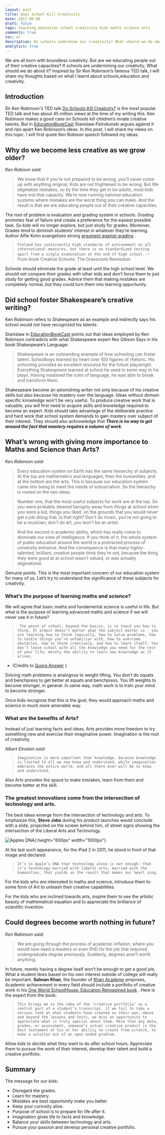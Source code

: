 ```yaml
---
layout: post
title: Does School Kill Creativity
date: 2017-05-09
draft: false
tags: teaching education school creativity kids maths science arts
comments: true
toc: ul
description: Do schools undermine our creativity? What should we do about it? Inspired by Sir Ken Robinson’s famous TED talk, I will share my thoughts based on what I learnt about education and creativity.
analytics: true
---
```


We are all born with boundless creativity. But are we educating people out of their creative capacities? If schools are undermining our creativity,  What should we do about it? Inspired by Sir Ken Robinson’s famous TED talk,  I will share my thoughts based on what I learnt about schools,education and creativity.

## Introduction
Sir Ken Robinson's TED talk [Do Schools Kill Creativity?](https://www.ted.com/talks/ken_robinson_says_schools_kill_creativity) is the most popular TED talk and has about 45 million views at the time of my writing this. Ken Robinson makes a good case on Schools kill children’s innate creative talents, But in [EducationBookCast](http://educationbookcast.libsyn.com/podcast/42-do-schools-kill-creativity-by-sir-ken-robinson) Stanislaw Pstrokonski argues against it and rips apart Ken Robinson’s ideas. In this post, I will share my views on this topic. I will first quote Ken Robison speech followed my ideas.
<br>

## Why do we become less creative as we grow older?
*Ken Robison said:*

> We know that if you're not prepared to be wrong, you'll never come up with anything original. Kids are not frightened to be wrong. But We stigmatize mistakes, so by the time they get to be adults, most kids have lost that capacity. We're now running national education systems where mistakes are the worst thing you can make. And the result is that we are educating people out of their creative capacities.  

The root of problem is evaluation and grading system in schools. Grading promotes fear of failure and  create a preference for the easiest possible task.  So kids will no longer explore, but just study for grades.  Moreover,  Grades tend to diminish students’ interest in whatever they’re learning. Author Alfie Kohn evangelizes strong [argument against grading](http://www.alfiekohn.org/article/case-grades/) .

> `Finland has consistently high standards of achievement on all international measures, but there is no standardized testing apart from a single examination at the end of high school.` -- From book Creative Schools: The Grassroots Revolution


Schools should eliminate the grade at least until the high school level. We should not  compare their grades with other kids and don’t force them to just study for getting good grades.  Advice them that making mistakes are completely normal, but they could turn them into learning opportunity.

## Did school foster Shakespeare’s creative writing?
Ken Robinson refers to Shakespeare as an example and indirectly says his school would not have recognized his talents.

Stanislaw in  [EducationBookCast](http://educationbookcast.libsyn.com/podcast/42-do-schools-kill-creativity-by-sir-ken-robinson)  points out that ideas employed by  Ken Robinson contradicts with what Shakespeare expert Rex Gibson Says in his book Shakespeare’s Language:

> Shakespeare is an outstanding example of how schooling can foster talent. Schoolboys learned by heart over 100 figures of rhetoric. His schooling provided an excellent resource for the future playwright. Everything Shakespeare learned at school he used in some way in his plays. Having mastered the rules of language, he was able to break and transform them.   

Shakespeare become an astonishing writer not only because of his creative skills but also because his mastery over the language. Ideas without domain specific knowledge won't be very useful. To produce creative work that is valuable, you will first need to acquire skills and knowledge required to become an expert. Kids should take advantage of the deliberate practice and hard work that school system demands to gain mastery over subject of their interest. They should also acknowledge that ***There is no way to get around the fact that mastery requires a volume of work***.

## What’s wrong with giving more importance to Maths and Science than Arts?
*Ken Robinson said:*

> Every education system on Earth has the same hierarchy of subjects. At the top are mathematics and languages, then the humanities, and at the bottom are the arts.  This is because our education system came into being to meet the needs of industrialism. So the hierarchy is rooted on the two ideas.  

> Number one, that the most useful subjects for work are at the top. So you were probably steered benignly away from things at school when you were a kid, things you liked, on the grounds that you would never get a job doing that. Is that right? Don't do music, you're not going to be a musician; don't do art, you won't be an artist.  

> And the second is academic ability, which has really come to dominate our view of intelligence. If you think of it, the whole system of public education around the world is a protracted process of university entrance. And the consequence is that many highly-talented, brilliant, creative people think they're not, because the thing they were good at at school wasn't valued, or was actually stigmatized.   

Genuine points. This is the most important concern of our education system for many of us. Let’s try to understand the significance of these subjects for creativity.

### What’s the purpose of learning maths and science?

We will agree that basic maths and fundamental science is useful in life. But what is the purpose of learning advanced maths and science if we will never use it in future?

> `
The point of school, beyond the basics, is to teach you how to think. It almost doesn’t matter what the subject matter is - you are learning how to think logically, how to solve problems, how to tackle things you’re unfamiliar with, how to overcome obstacles, how to think creatively, and how to learn itself. You don’t leave school with all the knowledge you need for the rest of your life; merely the ability to learn new knowledge as it arises.`
- (Credits to [Quora Answer](https://www.quora.com/Why-must-we-learn-advanced-math-college-algebra-trigonometry-when-most-of-us-wont-actually-use-it/answer/Jesse-Richards?srid=tP0b) ).

Solving math problems is analogous to weight lifting. You don’t do squats and benchpress to get better at squats and benchpress. You lift weights to become stronger, in general. In same way, math work is to train your mind to become stronger.

Once kids recognize that this is the goal, they would approach maths and science in much more amenable way.

### What are the benefits of Arts?

Instead of just learning facts and ideas, Arts provides more freedom to try something new and exercise their imaginative power. Imagination is the root of creativity. 

*Albert Einstein said:*

> `Imagination is more important than knowledge, because knowledge is limited to all we now know and understand, while imagination embraces the entire world, and all there ever will be to know and understand.`

Also Arts provides the space to make mistakes, learn from them and become better at the skill.  

### The greatest innovations come from the intersection of technology and arts.

The best ideas emerge from the intersection of technology and arts.  To emphasize this,  **Steve Jobs** during his product launches would conclude with a slide, projected on the screen behind him, of street signs showing the intersection of the Liberal Arts and Technology.

![Apples DNA](https://raw.githubusercontent.com/erajasekar/blog-jekyll/master/assets/images/schools-kills-creativity/Apples_DNA.png){:height="600px" width="1000px"}

At his last such appearance, for the iPad 2 in 2011, he stood in front of that image and declared

> `It’s in Apple’s DNA that technology alone is not enough— that it’s technology married with liberal arts, married with the humanities, that yields us the result that makes our heart sing.`  

For the kids who are interested in maths and science, introduce them to some form of Art to unleash their creative capabilities.

For the kids who are inclined towards arts, inspire them to see the artistic beauty of mathematical equation and to appreciate the brilliance of scientific invention.

## Could degrees become worth nothing in future?
*Ken Robinson said:*

> We are going through the process of academic inflation, where you would now need a masters or even PhD for the job that required undergraduate degree previously. Suddenly, degrees aren’t worth anything.  

In future, merely having a degree itself won’t be enough to get a good job. What a student does based on his own interest  outside of college will really be important. **Salman Khan**, the founder of [Khan Academy](https://www.khanacademy.org/) proposes, Academic achievement in every field should include a portfolio of creative work in his [One World SchoolHouse: Education Reimagined book](http://www.amazon.com/The-One-World-Schoolhouse-Reimagined/dp/1455508381/) . Here is the expert from the book:

> `This brings me to the idea of the ‘creative portfolio’ as a central part of a student’s transcript. if we fail to take a serious look at what students have created on their own, above and beyond the lessons and tests, we miss an opportunity to appreciate what is truly special about them. More than any data, grades, or assessment, someone’s actual creative product is the best testament of his or her ability to create from scratch, to make a solution out of an open ended problem.  `

Allow kids to decide what they want to do after school hours. Appreciate them to pursue the work of their interest, develop their talent and build a creative portfolio.

## Summary

The message for our kids:

* Disregard the grades.
* Learn for mastery.
* Mistakes are best opportunity make you better
* Keep your curiosity alive. 
* Purpose of school is to prepare for life after it.
* Imagination gives life to facts and knowledge.
* Balance your skills between technology and arts.
* Pursue your passion and develop personal creative portfolio.
